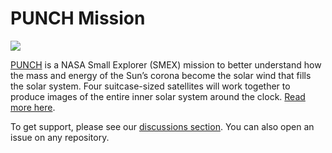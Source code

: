# PUNCH Mission   
![](https://punch.space.swri.edu/images/obj_mainimage_alfven.jpg)

[PUNCH](https://punch.space.swri.edu/) is a NASA Small Explorer (SMEX) mission to better understand how the mass and energy of the Sun’s corona become the solar wind that fills the solar system. Four suitcase-sized satellites will work together to produce images of the entire inner solar system around the clock. [Read more here](https://punch.space.swri.edu/). 

To get support, please see our [discussions section](https://github.com/orgs/punch-mission/discussions). You can also open an issue on any repository.
